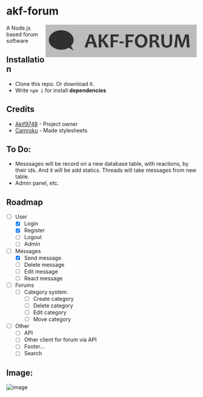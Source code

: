 

# akf-forum
<img src="https://raw.githubusercontent.com/Akif9748/akf-forum/main/public/images/logo.jpg" align="right" width="400px" />

A Node.js based forum software

## Installation
- Clone this repo. Or download it.
- Write `npm i` for install **dependencies** 

## Credits
* [Akif9748](https://github.com/Akif9748) - Project owner
* [Camroku](https://github.com/Camroku) - Made stylesheets



## To Do:
- Messsages will be record on a new database table, with reactions, by their ids. And it will be add statics. Threads will take messages from new table.
- Admin panel, etc.

## Roadmap
- [ ] User
  - [x] Login
  - [x] Register
  - [ ] Logout
  - [ ] Admin
- [ ] Messages
  - [x] Send message
  - [ ] Delete message
  - [ ] Edit message
  - [ ] React message
- [ ] Forums
  - [ ] Category system.
      - [ ] Create category
      - [ ] Delete category
      - [ ] Edit category
      - [ ] Move category
- [ ] Other
  - [ ] API
  - [ ] Other client for forum via API
  - [ ] Footer...
  - [ ] Search

## Image:
![image](https://user-images.githubusercontent.com/70021050/155854448-76d3e030-3840-43e7-aa3a-80946a0a4ab5.png)
